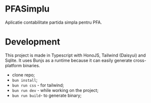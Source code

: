 # PFASimplu

Aplicatie contabilitate partida simpla pentru PFA. 




# Development

This project is made in Typescript with HonoJS, Tailwind (Daisyui) and Sqlite. 
It uses Bunjs as a runtime because it can easily generate cross-platform binaries.

- clone repo;
- `bun install`;
- `bun run css` - for tailwind;
- `bun run dev` - while working on the project;
- `bun run build`- to generate binary;
